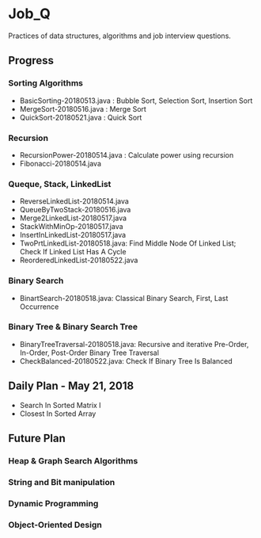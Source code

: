 # Job_Q

Practices of data structures, algorithms and job interview questions.

## Progress

### Sorting Algorithms 
   - BasicSorting-20180513.java : Bubble Sort, Selection Sort, Insertion Sort
   - MergeSort-20180516.java : Merge Sort
   - QuickSort-20180521.java : Quick Sort
   
### Recursion
   - RecursionPower-20180514.java : Calculate power using recursion
   - Fibonacci-20180514.java

### Queque, Stack, LinkedList
   - ReverseLinkedList-20180514.java
   - QueueByTwoStack-20180516.java
   - Merge2LinkedList-20180517.java
   - StackWithMinOp-20180517.java
   - InsertInLinkedList-20180517.java
   - TwoPrtLinkedList-20180518.java: Find Middle Node Of Linked List; Check If Linked List Has A Cycle
   - ReorderedLinkedList-20180522.java
   
### Binary Search
   - BinartSearch-20180518.java: Classical Binary Search, First, Last Occurrence
  
### Binary Tree & Binary Search Tree
   - BinaryTreeTraversal-20180518.java: Recursive and iterative Pre-Order, In-Order, Post-Order Binary Tree Traversal
   - CheckBalanced-20180522.java: Check If Binary Tree Is Balanced

## Daily Plan - May 21, 2018
- Search In Sorted Matrix I
- Closest In Sorted Array	

## Future Plan

### Heap & Graph Search Algorithms
### String and Bit manipulation
### Dynamic Programming

### Object-Oriented Design
